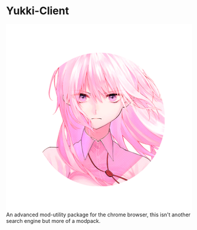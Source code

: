 # Yukki-Client
![Image](public/design/img/logo.png)
     An advanced mod-utility package for the chrome browser, this isn't another search engine but more of a modpack.
